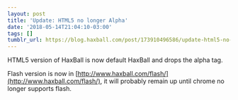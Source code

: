 ```yaml
---
layout: post
title: 'Update: HTML5 no longer Alpha'
date: '2018-05-14T21:04:10-03:00'
tags: []
tumblr_url: https://blog.haxball.com/post/173910496586/update-html5-no-longer-alpha
---
```

HTML5 version of HaxBall is now default HaxBall and drops the alpha tag.

Flash version is now in [http://www.haxball.com/flash/](http://www.haxball.com/flash/), it will probably remain up until chrome no longer supports flash.

